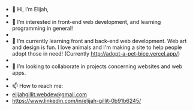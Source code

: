 - 👋 Hi, I’m Elijah,
- 
- 👀 I’m interested in front-end web development, and learning programming in general!
- 
- 🌱 I’m currently learning front and back-end web development. Web art and design is fun. I love animals and I'm making a site to help people adopt those in need! (Currently http://adopt-a-pet-bice.vercel.app/)
- 
- 💞️ I’m looking to collaborate in projects concerning websites and web apps.
- 
- 📫 How to reach me: 
-   elijahgillit.webdev@gmail.com 
-   https://www.linkedin.com/in/elijah-gillit-0b91b6245/
